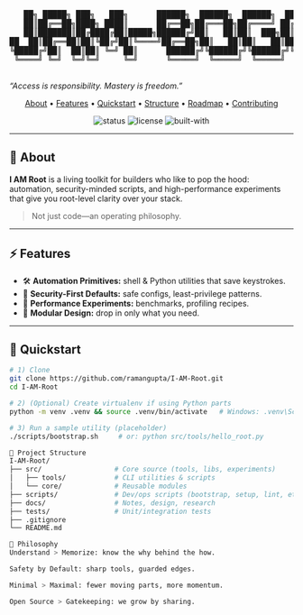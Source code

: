 <!--
   ┌───────────────────────────────────────────────────────────┐
   │  I AM ROOT — because sometimes you don’t just grow,       │
   │  you take control.                                        │
   └───────────────────────────────────────────────────────────┘
-->

<p align="center">
  <pre>
   ██╗ █████╗ ███╗   ███╗      ██████╗  ██████╗  ██████╗  ██████╗ ████████╗
   ██║██╔══██╗████╗ ████║      ██╔══██╗██╔═══██╗██╔════╝ ██╔═══██╗╚══██╔══╝
   ██║███████║██╔████╔██║█████╗██████╔╝██║   ██║██║  ███╗██║   ██║   ██║
██  ██║██╔══██║██║╚██╔╝██║╚════╝██╔══██╗██║   ██║██║   ██║██║   ██║   ██║
╚█████╔╝██║  ██║██║ ╚═╝ ██║      ██████╔╝╚██████╔╝╚██████╔╝╚██████╔╝   ██║
 ╚════╝ ╚═╝  ╚═╝╚═╝     ╚═╝      ╚═════╝  ╚═════╝  ╚═════╝  ╚═════╝    ╚═╝
  </pre>
  <em>“Access is responsibility. Mastery is freedom.”</em>
</p>

<p align="center">
  <a href="#-about">About</a> •
  <a href="#-features">Features</a> •
  <a href="#-quickstart">Quickstart</a> •
  <a href="#-project-structure">Structure</a> •
  <a href="#-roadmap">Roadmap</a> •
  <a href="#-contributing">Contributing</a>
</p>

<p align="center">
  <img alt="status" src="https://img.shields.io/badge/status-in%20progress-222"/>
  <img alt="license" src="https://img.shields.io/badge/license-MIT-222"/>
  <img alt="built-with" src="https://img.shields.io/badge/built%20by-Raman%20Gupta-222"/>
</p>

---

## 🧠 About
**I AM Root** is a living toolkit for builders who like to pop the hood:
automation, security-minded scripts, and high-performance experiments that
give you root-level clarity over your stack.

> Not just code—an operating philosophy.

---

## ⚡ Features
- 🛠️ **Automation Primitives:** shell & Python utilities that save keystrokes.
- 🔐 **Security-First Defaults:** safe configs, least-privilege patterns.
- 🚀 **Performance Experiments:** benchmarks, profiling recipes.
- 🧩 **Modular Design:** drop in only what you need.

---

## 🚀 Quickstart
```bash
# 1) Clone
git clone https://github.com/ramangupta/I-AM-Root.git
cd I-AM-Root

# 2) (Optional) Create virtualenv if using Python parts
python -m venv .venv && source .venv/bin/activate   # Windows: .venv\Scripts\activate

# 3) Run a sample utility (placeholder)
./scripts/bootstrap.sh     # or: python src/tools/hello_root.py

📂 Project Structure
I-AM-Root/
├── src/                  # Core source (tools, libs, experiments)
│   ├── tools/            # CLI utilities & scripts
│   └── core/             # Reusable modules
├── scripts/              # Dev/ops scripts (bootstrap, setup, lint, etc.)
├── docs/                 # Notes, design, research
├── tests/                # Unit/integration tests
├── .gitignore
└── README.md

🖤 Philosophy
Understand > Memorize: know the why behind the how.

Safety by Default: sharp tools, guarded edges.

Minimal > Maximal: fewer moving parts, more momentum.

Open Source > Gatekeeping: we grow by sharing.


